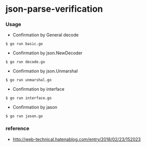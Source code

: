 # json-parse-verification

### Usage
- Confirmation by General decode
```
$ go run basic.go
```

- Confirmation by json.NewDecoder
```
$ go run decode.go
```

- Confirmation by json.Unmarshal
```
$ go run unmarshal.go
```

- Confirmation by interface
```
$ go run interface.go
```

- Confirmation by jason
```
$ go run jason.go
```

### reference
- http://web-technical.hatenablog.com/entry/2018/02/23/152023
